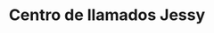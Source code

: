---
title: "Centro de llamados Jessy"
url: /los-lagos/centro-de-llamados-jessy/
shop: tienda de variedades
---